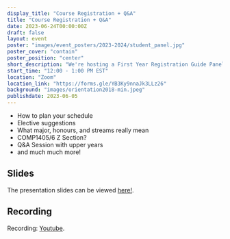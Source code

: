 ```yaml
---
display_title: "Course Registration + Q&A"
title: "Course Registration + Q&A"
date: 2023-06-24T00:00:00Z
draft: false
layout: event
poster: "images/event_posters/2023-2024/student_panel.jpg"
poster_cover: "contain"
poster_position: "center"
short_description: "We're hosting a First Year Registration Guide Panel. We’ll tell you everything you need to know!"
start_time: "12:00 - 1:00 PM EST"
location: "Zoom"
location_link: "https://forms.gle/YB3Ky9nnaJk3LLz26"
background: "images/orientation2018-min.jpeg"
publishdate: 2023-06-05
---
```

* How to plan your schedule
* Elective suggestions
* What major, honours, and streams really mean
* COMP1405/6 Z Section?
* Q&A Session with upper years
* and much much more!

## Slides
The presentation slides can be viewed [here!](/pdfs/2023-2024/Course-Registration-Student-Panel-Slides-2023-2024.pdf).

## Recording
Recording: [Youtube](https://youtu.be/VGkt17kvdWw0).
